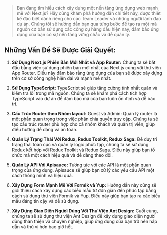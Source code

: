 
> Bạn đang tìm hiểu cách xây dựng một nền tảng ứng dụng web mạnh mẽ với Next.js? Hãy cùng khám phá hướng dẫn chi tiết này, được thiết kế đặc biệt dành riêng cho các Team Leader và những người lãnh đạo dự án. Chúng tôi sẽ hướng dẫn bạn qua từng bước để tạo ra một mã nguồn cơ bản sử dụng các công cụ hàng đầu hiện nay, đảm bảo ứng dụng của bạn có sự nền tảng vững chắc và dễ quản lý.

## Những Vấn Đề Sẽ Được Giải Quyết:


1. **Sử Dụng Next.js Phiên Bản Mới Nhất và App Router:** Chúng ta sẽ bắt đầu bằng việc sử dụng phiên bản mới nhất của Next.js cùng với thư viện App Router. Điều này đảm bảo rằng ứng dụng của bạn sẽ được xây dựng trên cơ sở công nghệ hiện đại và mạnh mẽ nhất.

2. **Sử Dụng TypeScript:** TypeScript sẽ giúp tăng cường tính nhất quán và kiểm tra lỗi trong mã nguồn. Chúng ta sẽ khám phá cách tích hợp TypeScript vào dự án để đảm bảo mã của bạn luôn ổn định và dễ bảo trì.

3. **Cấu Trúc Router theo Nhóm layout:** Guest và Admin: Quản lý router là một phần quan trọng trong việc phân chia quyền truy cập. Chúng ta sẽ tạo cấu trúc router phù hợp cho cả nhóm khách và quản trị viên, giúp điều hướng dễ dàng và an toàn.

4. **Quản Lý Trạng Thái Với Redux, Redux Toolkit, Redux Saga:** Để duy trì trạng thái toàn cục và quản lý logic phức tạp, chúng ta sẽ sử dụng Redux kết hợp với Redux Toolkit và Redux Saga. Điều này giúp bạn tổ chức mã một cách hiệu quả và dễ dàng theo dõi.

5. **Quản Lý API Với Apisauce:** Tương tác với các API là một phần quan trọng của ứng dụng. Apisauce sẽ giúp bạn xử lý các yêu cầu API một cách thông minh và hiệu quả.

6. **Xây Dựng Form Mạnh Mẽ Với Formik và Yup:** Hướng dẫn này cũng sẽ giới thiệu cách xây dựng các biểu mẫu từ đơn giản đến phức tạp bằng cách sử dụng thư viện Formik và Yup. Điều này giúp bạn tạo ra các biểu mẫu đáng tin cậy và dễ sử dụng.

7. **Xây Dựng Giao Diện Người Dùng Với Thư Viện Ant Design:** Cuối cùng, chúng ta sẽ sử dụng thư viện Ant Design để xây dựng giao diện người dùng thân thiện và chuyên nghiệp, giúp ứng dụng của bạn trở nên hấp dẫn và thú vị hơn bao giờ hết.
